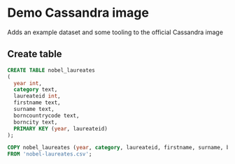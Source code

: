 # Demo Cassandra image

Adds an example dataset and some tooling to the official Cassandra image

## Create table

```SQL
CREATE TABLE nobel_laureates 
(
  year int, 
  category text, 
  laureateid int, 
  firstname text, 
  surname text, 
  borncountrycode text, 
  borncity text, 
  PRIMARY KEY (year, laureateid)
);

COPY nobel_laureates (year, category, laureateid, firstname, surname, borncountrycode, borncity) 
FROM 'nobel-laureates.csv';
```
